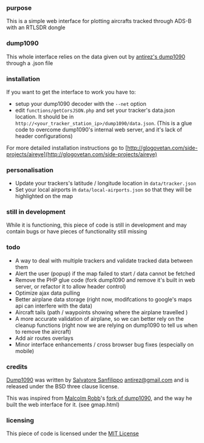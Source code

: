 ### purpose

This is a simple web interface for plotting aircrafts tracked through ADS-B with an RTLSDR dongle

### dump1090

This whole interface relies on the data given out by [antirez's dump1090](https://github.com/antirez/dump1090) through a .json file

### installation

If you want to get the interface to work you have to:
- setup your dump1090 decoder with the `--net` option
- edit `functions/getCorsJSON.php` and set your tracker's data.json location. It should be in `http://<your_tracker_station_ip>/dump1090/data.json`. (This is a glue code to overcome dump1090's internal web server, and it's lack of header configurations)

For more detailed installation instructions go to [http://glogovetan.com/side-projects/aireye](http://glogovetan.com/side-projects/aireye)

### personalisation

- Update your trackers's latitude / longitude location in `data/tracker.json`
- Set your local airports in `data/local-airports.json` so that they will be highlighted on the map

### still in development

While it is functioning, this piece of code is still in development and may contain bugs or have pieces of functionality still missing

### todo

- A way to deal with multiple trackers and validate tracked data between them
- Alert the user (popup) if the map failed to start / data cannot be fetched
- Remove the PHP glue code (fork dump1090 and remove it's built in web server, or refactor it to allow header control)
- Optimize ajax data pulling
- Better airplane data storage (right now, modifcations to google's maps api can interfere with the data)
- Aircraft tails (path / waypoints showing where the airplane travelled )
- A more accurate validation of airplane, so we can better rely on the cleanup functions (right now we are relying on dump1090 to tell us when to remove the aircraft)
- Add air routes overlays
- Minor interface enhancements / cross browser bug fixes (especially on mobile)

### credits

[Dump1090](https://github.com/antirez/dump1090) was written by [Salvatore Sanfilippo](https://github.com/antirez) <antirez@gmail.com> and is released under the BSD three clause license.

This was inspired from [Malcolm Robb](https://github.com/MalcolmRobb)'s [fork of dump1090](https://github.com/MalcolmRobb/dump1090), and the way he built the web interface for it. (see gmap.html)

### licensing

This piece of code is licensed under the [MIT License](https://github.com/rdig/aireye/blob/master/LICENSE)
